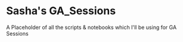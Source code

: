 # Sasha's GA_Sessions
A Placeholder of all the scripts &amp; notebooks which I'll be using for GA Sessions
